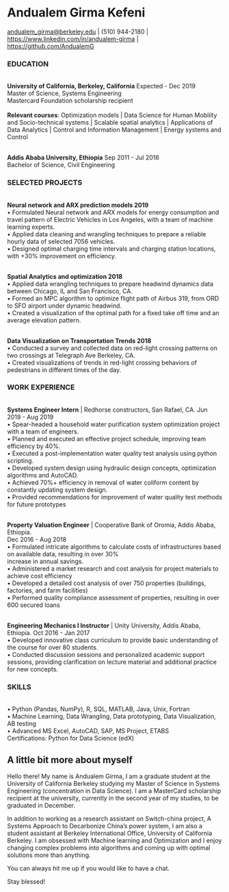 
# **Andualem Girma Kefeni**
andualem_girma@berkeley.edu | (510) 944-2180 | https://www.linkedin.com/in/andualem-girma | https://github.com/AndualemG

### **EDUCATION**
<br />**University of California, Berkeley, California** 								                                         Expected - Dec 2019
<br />Master of Science, Systems Engineering 
<br />Mastercard Foundation scholarship recipient  
<br />**Relevant courses**: Optimization models | Data Science for Human Mobility and Socio-technical systems | Scalable spatial analytics | Applications of Data Analytics | Control and Information Management | Energy systems and Control

<br />**Addis Ababa University, Ethiopia** 							                                                         Sep 2011 - Jul 2016
<br />Bachelor of Science, Civil Engineering

### SELECTED PROJECTS
<br />**Neural network and ARX prediction models					                                                              2019**
<br />•	Formulated Neural network and ARX models for energy consumption and travel pattern of Electric Vehicles in Los Angeles, with a team of machine learning experts.
<br />•	Applied data cleaning and wrangling techniques to prepare a reliable hourly data of selected 7056 vehicles.
<br />•	Designed optimal charging time intervals and charging station locations, with +30% improvement on efficiency.

<br />**Spatial Analytics and optimization					 	                                                                2018**
<br />•	Applied data wrangling techniques to prepare headwind dynamics data between Chicago, IL and San Francisco, CA. 
<br />•	Formed an MPC algorithm to optimize flight path of Airbus 319, from ORD to SFO airport under dynamic headwind.
<br />•	Created a visualization of the optimal path for a fixed take off time and an average elevation pattern. 

<br />**Data Visualization on Transportation Trends									     	                                              2018**
<br />•	Conducted a survey and collected data on red-light crossing patterns on two crossings at Telegraph Ave Berkeley, CA. 
<br />•	Created visualizations of trends in red-light crossing behaviors of pedestrians in different times of the day.

### WORK EXPERIENCE
<br />**Systems Engineer Intern** | Redhorse constructors, San Rafael, CA.                                                                               Jun 2019 - Aug 2019
<br />•	Spear-headed a household water purification system optimization project with a team of engineers.
<br />•	Planned and executed an effective project schedule, improving team efficiency by 40%.
<br />•	Executed a post-implementation water quality test analysis using python scripting.
<br />•	Developed system design using hydraulic design concepts, optimization algorithms and AutoCAD.
<br />•	Achieved 70%+ efficiency in removal of water coliform content by constantly updating system design.
<br />•	Provided recommendations for improvement of water quality test methods for future prototypes

<br />**Property Valuation Engineer** | Cooperative Bank of Oromia, Addis Ababa, Ethiopia.                                            <br />Dec 2016 - Aug 2018
<br />•	Formulated intricate algorithms to calculate costs of infrastructures based on available data, resulting in over 30% <br />increase in annual savings.
<br />•	Administered a market research and cost analysis for project materials to achieve cost efficiency
<br />•	Developed a detailed cost analysis of over 750 properties (buildings, factories, and farm facilities)
<br />•	Performed quality compliance assessment of properties, resulting in over 600 secured loans 

<br />**Engineering Mechanics I Instructor** | Unity University, Addis Ababa, Ethiopia.                                                        Oct 2016 - Jan 2017
<br />•	Developed innovative class curriculum to provide basic understanding of the course for over 80 students.
<br />•	Conducted discussion sessions and personalized academic support sessions, providing clarification on lecture material and additional practice for new concepts.

### SKILLS
<br />•	Python (Pandas, NumPy), R, SQL, MATLAB, Java, Unix, Fortran 
<br />•	Machine Learning, Data Wrangling, Data prototyping, Data Visualization, AB testing 
<br />•	Advanced MS Excel, AutoCAD, SAP, MS Project, ETABS
<br />Certifications: Python for Data Science (edX)


## A little bit more about myself
Hello there! My name is Andualem Girma, I am a graduate student at the University of California Berkeley studying my Master of Science in Systems Engineering (concentration in Data Science). I am a MasterCard scholarship recipient at the university, currently in the second year of my studies, to be graduated in December. 

In addition to working as a research assistant on Switch-china project, A Systems Approach to Decarbonize China’s power system, I am also a student assistant at Berkeley International Office, University of California Berkeley.
I am obsessed with Machine learning and Optimization and I enjoy changing complex problems into algorithms and coming up with optimal solutions more than anything.

You can always hit me up if you would like to have a chat.

Stay blessed!
